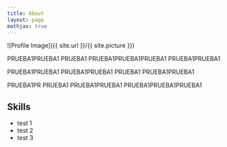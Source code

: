 ```yaml
---
title: About
layout: page
mathjax: true
---
```

![Profile Image]({{ site.url }}/{{ site.picture }})

PRUEBA1PRUEBA1 PRUEBA1 PRUEBA1PRUEBA1PRUEBA1 PRUEBA1PRUEBA1

PRUEBA1PRUEBA1 PRUEBA1PRUEBA1 PRUEBA1 PRUEBA1PRUEBA1

PRUEBA1PR PRUEBA1 PRUEBA1PRUEBA1 PRUEBA1PRUEBA1PRUEBA1

## Skills

* test 1
* test 2
* test 3
